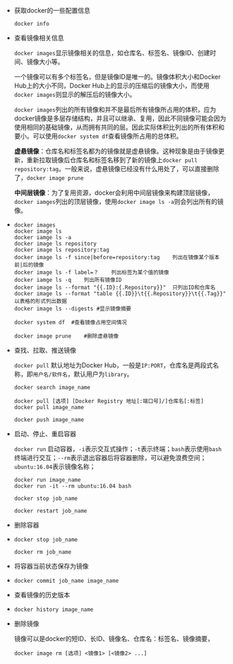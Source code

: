 - 获取docker的一些配置信息

  ```shell
  docker info	
  ```

- 查看镜像相关信息

     `docker images`显示镜像相关的信息，如仓库名、标签名、镜像ID、创建时间、镜像大小等。

     一个镜像可以有多个标签名，但是镜像ID是唯一的。镜像体积大小和Docker Hub上的大小不同，Docker Hub上的显示的压缩后的镜像大小，而使用`docker images`则显示的解压后的镜像大小。

     `docker images`列出的所有镜像和并不是最后所有镜像所占用的体积，应为docker镜像是多层存储结构，并且可以继承、复用，因此不同镜像可能会因为使用相同的基础镜像，从而拥有共同的层。因此实际体积比列出的所有体积和要小。可以使用`docker system df`查看镜像所占用的总体积。

     **虚悬镜像**：仓库名和标签名都为<none>的镜像就是虚悬镜像。这种现象是由于镜像更新，重新拉取镜像后仓库名和标签名移到了新的镜像上`docker pull repository:tag`。一般来说，虚悬镜像已经没有什么用处了，可以直接删除了，`docker image prune`

     **中间层镜像**：为了复用资源，docker会利用中间层镜像来构建顶层镜像，`docker iamges`列出的顶层镜像，使用`docker image ls -a`则会列出所有的镜像。

- ```shell
  docker images
  docker image ls
  docker iamge ls -a
  docker image ls repository
  docker image ls repository:tag
  docker image ls -f since|before=repository:tag	列出在镜像某个版本前|后的镜像
  docker image ls -f label=？	列出标签为某个值的镜像
  docker iamge ls -q	列出所有镜像ID
  docker image ls --format "{{.ID}:{.Repository}}"	只列出ID和仓库名
  docker image ls --format "table {{.ID}}\t{{.Repository}}\t{{.Tag}}"	以表格的形式列出数据
  docker image ls --digests #显示镜像摘要
  
  docker system df	#查看镜像占用空间情况
  
  docker image prune	#删除虚悬镜像
  ```

- 查找、拉取、推送镜像

     `docker pull` 默认地址为Docker Hub，一般是`IP:PORT`，仓库名是两段式名称，即`用户名/软件名`，默认用户为`library`。

     ```shell
     docker search image_name
     
     docker pull [选项] [Docker Registry 地址[:端口号]/]仓库名[:标签]
     docker pull image_name
     
     docker push image_name
     ```

- 启动、停止、重启容器

  `docker run` 启动容器，`-i`表示交互式操作；`-t`表示终端；`bash`表示使用`bash`终端进行交互；`--rm`表示退出容器后将容器删除，可以避免浪费空间；`ubuntu:16.04`表示镜像名称；

  ```shell
  docker run image_name
  docker run -it --rm ubuntu:16.04 bash
  
  docker stop job_name
  
  docker restart job_name
  ```

- 删除容器

- ```shell
  docker stop job_name
  
  docker rm job_name
  ```

- 将容器当前状态保存为镜像

- ```shell
  docker commit job_name image_name
  ```

- 查看镜像的历史版本

- ```shell
  docker history image_name
  ```

- 删除镜像

  镜像可以是docker的短ID、长ID、镜像名、仓库名：标签名、镜像摘要，

  ```shell
  docker image rm [选项] <镜像1> [<镜像2> ...]
  ```

  

